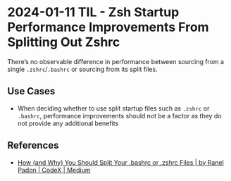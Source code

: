 # 2024-01-11 TIL - Zsh Startup Performance Improvements From Splitting Out Zshrc

There’s no observable difference in performance between sourcing from a single `.zshrc`/`.bashrc` or sourcing from its split files.


## Use Cases

- When deciding whether to use split startup files such as `.zshrc` or `.bashrc`, performance improvements should not be a factor as they do not provide any additional benefits


## References

- [How (and Why) You Should Split Your .bashrc or .zshrc Files | by Ranel Padon | CodeX | Medium](https://medium.com/codex/how-and-why-you-should-split-your-bashrc-or-zshrc-files-285e5cc3c843)

